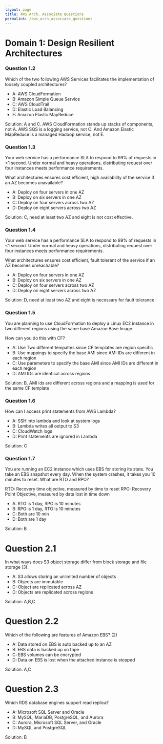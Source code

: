 ```yaml
---
layout: page
title: AWS Arch. Associate Questions
permalink: /aws_arch_associate_questions
---
```


# Domain 1: Design Resilient Architectures

### Question 1.2
Which of the two following AWS Services facilitates the implementation of loosely coupled architectures?

- A: AWS CloudFormation
- B: Amazon Simple Queue Service
- C: AWS CloudTrail
- D: Elastic Load Balancing
- E: Amazon Elastic MapReduce 

Solution: A and C. AWS CloudFormation stands up stacks of components, not A. AWS SQS is a logging service, not C. 
And Amazon Elastic MapReduce is a managed Hadoop service, not E.

### Question 1.3
Your web service has a performance SLA to respond to 99% of requests in <1 second. Under normal and heavy operations, 
distributing request over four instances meets performance requirements. 

What architectures ensures cost efficient, high availability of the service if an AZ becomes unavailable?

- A: Deploy on four servers in one AZ
- B: Deploy on six servers in one AZ
- C: Deploy on four servers across two AZ
- D: Deploy on eight servers across two AZ

Solution: C, need at least two AZ and eight is not cost effective.

### Question 1.4
Your web service has a performance SLA to respond to 99% of requests in <1 second. Under normal and heavy operations, 
distributing request over four instances meets performance requirements. 

What architectures ensures cost efficient, fault tolerant of the service if an AZ becomes unreachable?

- A: Deploy on four servers in one AZ
- B: Deploy on six servers in one AZ
- C: Deploy on four servers across two AZ
- D: Deploy on eight servers across two AZ

Solution: D, need at least two AZ and eight is necessary for fault tolerance.

### Question 1.5
You are planning to use CloudFormation to deploy a Linux EC2 instance in two different regions using the same base
Amazon Base Image.

How can you do this with CF?

- A: Use Two different tempaltes since CF templates are region specific
- B: Use mappings to specify the base AMI since AMI IDs are different in each region
- C: Use parameters to specify the base AMI since AMI IDs are different in each region
- D: AMI IDs are identical across regions

Solution: B, AMI ids are different across regions and a mapping is used for the same CF template

### Question 1.6
How can I access print statements from AWS Lambda?

- A: SSH into lambda and look at system logs
- B: Lambda writes all output to S3
- C: CloudWatch logs
- D: Print statements are ignored in Lambda

Solution: C

### Question 1.7
You are running an EC2 instance which uses EBS for storing its state. You take an EBS snapshot every day. 
When the system crashes, it takes you 10 minutes to reset. What are RTO and RPO?

RTO: Recovery time objective, measured by time to reset
RPO: Recovery Point Objective, measured by data lost in time down

- A: RTO is 1 day, RPO is 10 minutes
- B: RPO is 1 day, RTO is 10 minutes
- C: Both are 10 min
- D: Both are 1 day

Solution: B

# Question 2.1
In what ways does S3 object storage differ from block storage and file storage (3).

- A: S3 allows storing an unlimited number of objects
- B: Objects are immutable
- C: Object are replicated across AZ
- D: Objects are replicated across regions

Solution: A,B,C

# Question 2.2
Which of the following are features of Amazon EBS? (2)

- A: Data stored on EBS is auto backed up to an AZ
- B: EBS data is backed up on tape
- C: EBS volumes can be encrypted
- D: Data on EBS is lost when the attached instance is stopped

Solution: A,C

# Question 2.3
Which RDS database engines support read replica?

- A: Microsoft SQL Server and Oracle
- B: MySQL, MariaDB, PostgreSQL, and Aurora
- C: Aurora, Microsoft SQL Server, and Oracle
- D: MySQL and PostgreSQL

Solution: B
